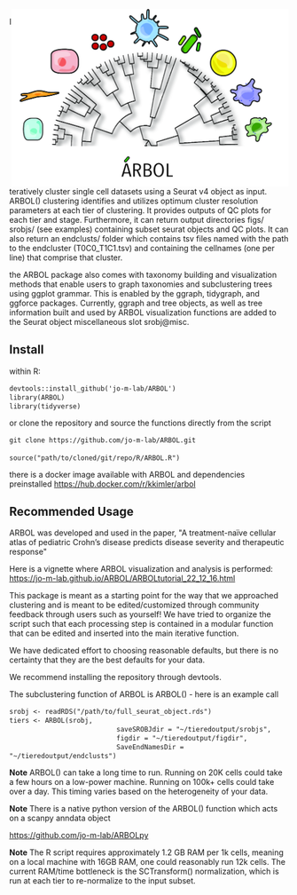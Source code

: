 <img src="docs/ARBOLsmall.jpg?raw=true" align="right" width=500px>  

Iteratively cluster single cell datasets using a Seurat v4 object as input. ARBOL() clustering identifies and utilizes optimum 
cluster resolution parameters at each tier of clustering. It provides outputs of QC plots for each tier and stage.
Furthermore, it can return output directories figs/ srobjs/ (see examples) containing subset 
seurat objects and QC plots. It can also return an endclusts/ folder which contains tsv files named with the 
path to the endcluster (T0C0_T1C1.tsv) and containing the cellnames (one per line) 
that comprise that cluster. 

the ARBOL package also comes with taxonomy building and visualization methods that enable users to graph taxonomies and subclustering trees using ggplot grammar. This is enabled by the ggraph, tidygraph, and ggforce packages. Currently, ggraph and tree objects, as well as tree information built and used by ARBOL visualization functions are added to the Seurat object miscellaneous slot srobj@misc. 

## Install

within R:
```
devtools::install_github('jo-m-lab/ARBOL')
library(ARBOL)
library(tidyverse)
```

or clone the repository and source the functions directly from the script
```
git clone https://github.com/jo-m-lab/ARBOL.git

source("path/to/cloned/git/repo/R/ARBOL.R")
```

there is a docker image available with ARBOL and dependencies preinstalled
https://hub.docker.com/r/kkimler/arbol

## Recommended Usage

ARBOL was developed and used in the paper, "A treatment-naïve cellular atlas of pediatric Crohn’s disease predicts disease severity and therapeutic response"

Here is a vignette where ARBOL visualization and analysis is performed: 
https://jo-m-lab.github.io/ARBOL/ARBOLtutorial_22_12_16.html

This package is meant as a starting point for the way that we approached clustering and is meant to be edited/customized through community feedback through users such as yourself!  We have tried to organize the script such that
each processing step is contained in a modular function that can be edited and
inserted into the main iterative function.

We have dedicated effort to choosing reasonable defaults, but there is no certainty that they are
the best defaults for your data.

We recommend installing the repository through devtools.

The subclustering function of ARBOL is ARBOL() - here is an example call

```
srobj <- readRDS("/path/to/full_seurat_object.rds")
tiers <- ARBOL(srobj,
                           saveSROBJdir = "~/tieredoutput/srobjs",
                           figdir = "~/tieredoutput/figdir",
                           SaveEndNamesDir = "~/tieredoutput/endclusts")
```

**Note** ARBOL() can take a long time to run. Running on 20K cells could 
take a few hours on a low-power machine. Running on 100k+ cells could take over a day. This timing varies
based on the heterogeneity of your data. 

**Note** There is a native python version of the ARBOL() function which acts on a scanpy anndata object 

https://github.com/jo-m-lab/ARBOLpy

**Note** The R script requires approximately 1.2 GB RAM per 1k cells, meaning on a local machine with 16GB RAM, one could reasonably run 12k cells. The current RAM/time bottleneck is the SCTransform() normalization, which is run at each tier to re-normalize to the input subset. 
